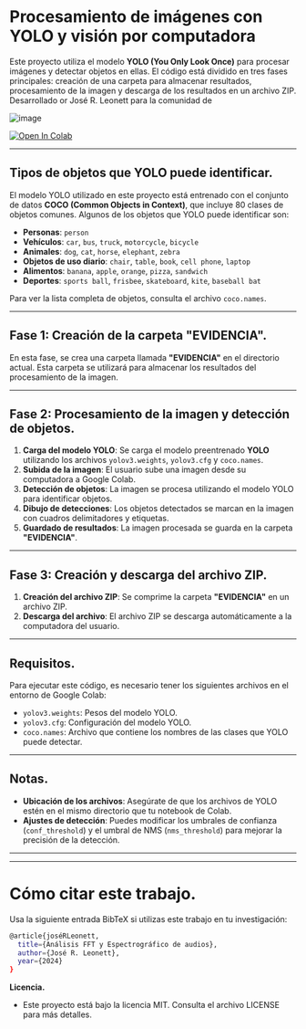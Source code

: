 # Procesamiento de imágenes con YOLO y visión por computadora

Este proyecto utiliza el modelo **YOLO (You Only Look Once)** para procesar imágenes y detectar objetos en ellas. El código está dividido en tres fases principales: creación de una carpeta para almacenar resultados, procesamiento de la imagen y descarga de los resultados en un archivo ZIP. Desarrollado or José R. Leonett para la comunidad de 

![image](https://lh3.googleusercontent.com/d/1dWjYPUS0MHsnFEbMmfQO7kTFJgOP0hnR)

[![Open In Colab](https://colab.research.google.com/assets/colab-badge.svg)](https://colab.research.google.com/github/jrleonett/visioncomputacional/blob/main/visioncomputacional.ipynb)

---

## Tipos de objetos que YOLO puede identificar.
El modelo YOLO utilizado en este proyecto está entrenado con el conjunto de datos **COCO (Common Objects in Context)**, que incluye 80 clases de objetos comunes. Algunos de los objetos que YOLO puede identificar son:

- **Personas**: `person`
- **Vehículos**: `car`, `bus`, `truck`, `motorcycle`, `bicycle`
- **Animales**: `dog`, `cat`, `horse`, `elephant`, `zebra`
- **Objetos de uso diario**: `chair`, `table`, `book`, `cell phone`, `laptop`
- **Alimentos**: `banana`, `apple`, `orange`, `pizza`, `sandwich`
- **Deportes**: `sports ball`, `frisbee`, `skateboard`, `kite`, `baseball bat`

Para ver la lista completa de objetos, consulta el archivo `coco.names`.

---

## Fase 1: Creación de la carpeta "EVIDENCIA".
En esta fase, se crea una carpeta llamada **"EVIDENCIA"** en el directorio actual. Esta carpeta se utilizará para almacenar los resultados del procesamiento de la imagen.

---

## Fase 2: Procesamiento de la imagen y detección de objetos.
1. **Carga del modelo YOLO**: Se carga el modelo preentrenado **YOLO** utilizando los archivos `yolov3.weights`, `yolov3.cfg` y `coco.names`.
2. **Subida de la imagen**: El usuario sube una imagen desde su computadora a Google Colab.
3. **Detección de objetos**: La imagen se procesa utilizando el modelo YOLO para identificar objetos.
4. **Dibujo de detecciones**: Los objetos detectados se marcan en la imagen con cuadros delimitadores y etiquetas.
5. **Guardado de resultados**: La imagen procesada se guarda en la carpeta **"EVIDENCIA"**.

---

## Fase 3: Creación y descarga del archivo ZIP.
1. **Creación del archivo ZIP**: Se comprime la carpeta **"EVIDENCIA"** en un archivo ZIP.
2. **Descarga del archivo**: El archivo ZIP se descarga automáticamente a la computadora del usuario.

---

## Requisitos.
Para ejecutar este código, es necesario tener los siguientes archivos en el entorno de Google Colab:
- `yolov3.weights`: Pesos del modelo YOLO.
- `yolov3.cfg`: Configuración del modelo YOLO.
- `coco.names`: Archivo que contiene los nombres de las clases que YOLO puede detectar.

---

## Notas.
- **Ubicación de los archivos**: Asegúrate de que los archivos de YOLO estén en el mismo directorio que tu notebook de Colab.
- **Ajustes de detección**: Puedes modificar los umbrales de confianza (`conf_threshold`) y el umbral de NMS (`nms_threshold`) para mejorar la precisión de la detección.

---

---
# Cómo citar este trabajo.
Usa la siguiente entrada BibTeX si utilizas este trabajo en tu investigación:
```bash
@article{joséRLeonett,
  title={Análisis FFT y Espectrográfico de audios},
  author={José R. Leonett},
  year={2024}
}
```

**Licencia.**
- Este proyecto está bajo la licencia MIT. Consulta el archivo LICENSE para más detalles.


